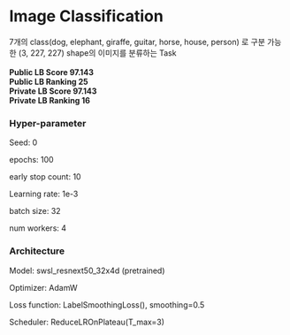 # Image Classification
7개의 class(dog, elephant, giraffe, guitar, horse, house, person) 로 구분 가능한 (3, 227, 227) shape의 이미지를 분류하는 Task</br></br>
__Public LB Score 97.143__ </br>
__Public LB Ranking 25__ </br>
__Private LB Score 97.143__ </br>
__Private LB Ranking 16__ </br>

### Hyper-parameter

Seed: 0

epochs: 100

early stop count: 10

Learning rate: 1e-3

batch size: 32

num workers: 4

### Architecture

Model: swsl_resnext50_32x4d (pretrained)

Optimizer: AdamW

Loss function: LabelSmoothingLoss(), smoothing=0.5

Scheduler: ReduceLROnPlateau(T_max=3)
